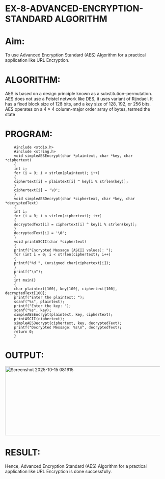 # EX-8-ADVANCED-ENCRYPTION-STANDARD ALGORITHM
# Aim:
To use Advanced Encryption Standard (AES) Algorithm for a practical application like URL Encryption.

# ALGORITHM:
AES is based on a design principle known as a substitution–permutation.
AES does not use a Feistel network like DES, it uses variant of Rijndael.
It has a fixed block size of 128 bits, and a key size of 128, 192, or 256 bits.
AES operates on a 4 × 4 column-major order array of bytes, termed the state
# PROGRAM:
        #include <stdio.h> 
        #include <string.h> 
        void simpleAESEncrypt(char *plaintext, char *key, char *ciphertext) 
        { 
        int i; 
        for (i = 0; i < strlen(plaintext); i++) 
        { 
        ciphertext[i] = plaintext[i] ^ key[i % strlen(key)]; 
        } 
        ciphertext[i] = '\0'; 
        } 
        void simpleAESDecrypt(char *ciphertext, char *key, char *decryptedText) 
        { 
        int i; 
        for (i = 0; i < strlen(ciphertext); i++) 
        { 
        decryptedText[i] = ciphertext[i] ^ key[i % strlen(key)]; 
        } 
        decryptedText[i] = '\0'; 
        } 
        void printASCII(char *ciphertext) 
        { 
        printf("Encrypted Message (ASCII values): "); 
        for (int i = 0; i < strlen(ciphertext); i++) 
        { 
        printf("%d ", (unsigned char)ciphertext[i]); 
        } 
        printf("\n"); 
        } 
        int main() 
        { 
        char plaintext[100], key[100], ciphertext[100], decryptedText[100]; 
        printf("Enter the plaintext: "); 
        scanf("%s", plaintext); 
        printf("Enter the key: ");  
        scanf("%s", key);  
        simpleAESEncrypt(plaintext, key, ciphertext); 
        printASCII(ciphertext);  
        simpleAESDecrypt(ciphertext, key, decryptedText); 
        printf("Decrypted Message: %s\n", decryptedText); 
        return 0; 
        }
# OUTPUT:
<img width="654" height="225" alt="Screenshot 2025-10-15 081615" src="https://github.com/user-attachments/assets/71a25244-5132-44ed-a0df-e50171b296af" />


# RESULT:

Hence, Advanced Encryption Standard (AES) Algorithm for a practical application like URL Encryption is done successfully.

